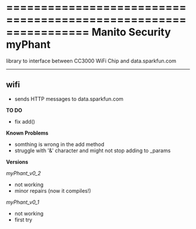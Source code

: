 ================================================================
Manito Security myPhant
================================================================

library to interface between CC3000 WiFi Chip and data.sparkfun.com

----------------------------------------------------------------------------

**wifi** 
----------------------------------------------------------------------------
  * sends HTTP messages to data.sparkfun.com

  **TO DO**
  * fix add()

  **Known Problems**
  * somthing is wrong in the add method
  * struggle with '&' character and might not stop adding to _params 

  **Versions**

  *myPhant_v0_2*
   * not working
   * minor repairs (now it compiles!)

  *myPhant_v0_1*
   * not working
   * first try



